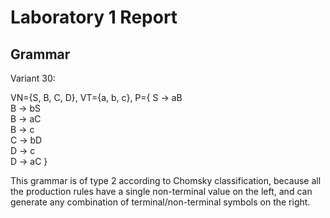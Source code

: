 # Laboratory 1 Report

## Grammar

Variant 30:

VN={S, B, C, D},
VT={a, b, c},
P={
S → aB  
 B → bS  
 B → aC  
 B → c  
 C → bD  
 D → c  
 D → aC
}

This grammar is of type 2 according to Chomsky classification, because all the production rules have a single non-terminal value on the left, and can generate any combination of terminal/non-terminal symbols on the right.
